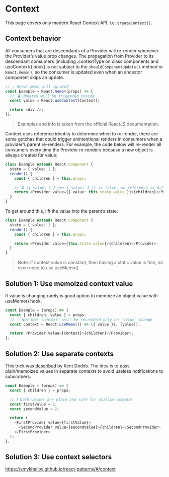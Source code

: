 # Context

This page covers only modern React Context API, i.e. `createContext()`.

## Context behavior

All consumers that are descendants of a Provider will re-render whenever the Provider’s value prop changes. The propagation from Provider to its descendant consumers (including .contextType on class components and useContext() hook) is not subject to the `shouldComponentUpdate()` method or `React.memo()`, so the consumer is updated even when an ancestor component skips an update.

```ts
// 💡 React.memo will ignored
const Example = React.memo((props) => {
  // 💣 Updates will be triggered inside
  const value = React.useContext(Context);

  return <div />;
});
```

> Examples and info is taken from the official ReactJS documentation.

Context uses reference identity to determine when to re-render, there are some gotchas that could trigger unintentional renders in consumers when a provider’s parent re-renders. For example, the code below will re-render all consumers every time the Provider re-renders because a new object is always created for value:

```ts
class Example extends React.Component {
  state = { value: 1 };
  render() {
    const { children } = this.props;

    // ⛔ ({ value: 1 } === { value: 1 }) is false, so reference is different
    return <Provider value={{ value: this.state.value }}>{children}</Provider>;
  }
}
```

To get around this, lift the value into the parent’s state:

```ts
class Example extends React.Component {
  state = { value: 1 };
  render() {
    const { children } = this.props;

    return <Provider value={this.state.value}>{children}</Provider>;
  }
}
```

> Note: if context value is constant, then having a static value is fine, no even need to use useMemo().

## Solution 1: Use memoized context value

If value is changing rarely is good option to memoize an object value with useMemo() hook.

```ts
const Example = (props) => {
  const { children, value } = props;
  // ✅ Now new `context` will be recreated only on `value` change
  const context = React.useMemo(() => ({ value }), [value]);

  return <Provider value={context}>{children}</Provider>;
};
```

## Solution 2: Use separate contexts

This trick was [described](https://kentcdodds.com/blog/how-to-use-react-context-effectively) by Kent Dodds. The idea is to pass plain/memoized values in separate contexts to avoid useless notifications to subscribers.

```ts
const Example = (props) => {
  const { children } = props;

  // ❗ both values are plain and safe for shallow compare
  const firstValue = 1;
  const secondValue = 2;

  return (
    <FirstProvider value={firstValue}>
      <SecondProvider value={secondValue}>{children}</SecondProvider>
    </FirstProvider>
  );
};
```

## Solution 3: Use context selectors

https://smykhailov.github.io/react-patterns/#/context
